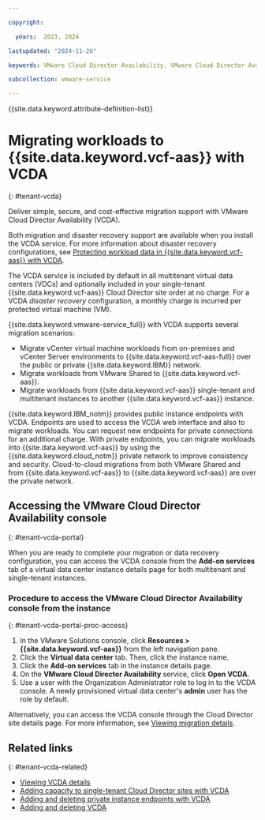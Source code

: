 ```yaml
---

copyright:

  years:  2023, 2024

lastupdated: "2024-11-26"

keywords: VMware Cloud Director Availability, VMware Cloud Director Availability migration

subcollection: vmware-service

---
```


{{site.data.keyword.attribute-definition-list}}

# Migrating workloads to {{site.data.keyword.vcf-aas}} with VCDA
{: #tenant-vcda}

Deliver simple, secure, and cost-effective migration support with VMware Cloud Director Availability (VCDA).

Both migration and disaster recovery support are available when you install the VCDA service. For more information about disaster recovery configurations, see [Protecting workload data in {{site.data.keyword.vcf-aas}} with VCDA](/docs/vmware-service?topic=vmware-service-tenant-vcda-dr).

The VCDA service is included by default in all multitenant virtual data centers (VDCs) and optionally included in your single-tenant {{site.data.keyword.vcf-aas}} Cloud Director site order at no charge. For a VCDA *disaster recovery* configuration, a monthly charge is incurred per protected virtual machine (VM).

{{site.data.keyword.vmware-service_full}} with VCDA supports several migration scenarios:
* Migrate vCenter virtual machine workloads from on-premises and vCenter Server environments to {{site.data.keyword.vcf-aas-full}} over the public or private {{site.data.keyword.IBM}} network.
* Migrate workloads from VMware Shared to {{site.data.keyword.vcf-aas}}.
* Migrate workloads from {{site.data.keyword.vcf-aas}} single-tenant and multitenant instances to another {{site.data.keyword.vcf-aas}} instance.

{{site.data.keyword.IBM_notm}} provides public instance endpoints with VCDA. Endpoints are used to access the VCDA web interface and also to migrate workloads. You can request new endpoints for private connections for an additional charge. With private endpoints, you can migrate workloads into {{site.data.keyword.vcf-aas}} by using the {{site.data.keyword.cloud_notm}} private network to improve consistency and security. Cloud-to-cloud migrations from both VMware Shared and from {{site.data.keyword.vcf-aas}} to {{site.data.keyword.vcf-aas}} are over the private network.

## Accessing the VMware Cloud Director Availability console
{: #tenant-vcda-portal}

When you are ready to complete your migration or data recovery configuration, you can access the VCDA console from the **Add-on services** tab of a virtual data center instance details page for both multitenant and single-tenant instances.

### Procedure to access the VMware Cloud Director Availability console from the instance
{: #tenant-vcda-portal-proc-access}

1. In the VMware Solutions console, click **Resources > {{site.data.keyword.vcf-aas}}** from the left navigation pane.
2. Click the **Virtual data center** tab. Then, click the instance name.
3. Click the **Add-on services** tab in the instance details page.
4. On the **VMware Cloud Director Availability** service, click **Open VCDA**.
6. Use a user with the Organization Administrator role to log in to the VCDA console. A newly provisioned virtual data center's **admin** user has the role by default.

Alternatively, you can access the VCDA console through the Cloud Director site details page. For more information, see [Viewing migration details](/docs/vmware-service?topic=vmware-service-vcda-viewing).

## Related links
{: #tenant-vcda-related}

* [Viewing VCDA details](/docs/vmware-service?topic=vmware-service-vcda-viewing)
* [Adding capacity to single-tenant Cloud Director sites with VCDA](/docs/vmware-service?topic=vmware-service-vcda-capacity-adding)
* [Adding and deleting private instance endpoints with VCDA](/docs/vmware-service?topic=vmware-service-vcda-adding-deleting-private-ep)
* [Adding and deleting VCDA](/docs/vmware-service?topic=vmware-service-vcda-adding-deleting)
